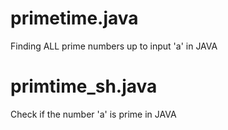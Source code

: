 # primetime.java
Finding ALL prime numbers up to input 'a' in JAVA

# primtime_sh.java
Check if the number 'a' is prime in JAVA
